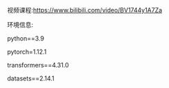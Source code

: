 视频课程:https://www.bilibili.com/video/BV1744y1A7Za

环境信息:

python==3.9

pytorch=1.12.1

transformers==4.31.0

datasets==2.14.1

